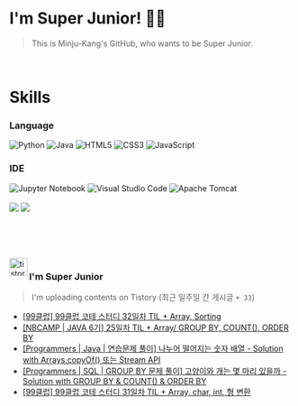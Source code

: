 
# I'm Super Junior! 🐱‍🏍
  > This is Minju-Kang's GitHub, who wants to be Super Junior.

<br>

<h1>Skills</h1>
<h3>Language</h3>
<div sytle="display:inline;">
<img alt="Python" src="https://img.shields.io/badge/Python-3776AB?style=flat-square&logo=Python&logoColor=white"/>
<img alt="Java" src="https://img.shields.io/badge/JAVA-007396?style=flat-square&logo=Java&logoColor=white"/>
<img alt="HTML5" src="https://img.shields.io/badge/HTML5-E34F26?style=flat-square&logo=HTML5&logoColor=white"/>
<img alt="CSS3" src="https://img.shields.io/badge/CSS3-1572B6?style=flat-square&logo=CSS3&logoColor=white"/>
<img alt="JavaScript" src="https://img.shields.io/badge/JavaScript-F7DF1E?style=flat-square&logo=JavaScript&logoColor=black"/>
</div>
<h3>IDE</h3>
<div sytle="display:inline;">
<img alt="Jupyter Notebook" src="https://img.shields.io/badge/Jupyter-F37626?style=flat-square&logo=Jupyter&logoColor=white"/>
<img alt="Visual Studio Code" src="https://img.shields.io/badge/Visual Studio Code-007ACC?style=flat-square&logo=Visual Studio Code&logoColor=white"/>
<img alt="Apache Tomcat" src="https://img.shields.io/badge/Apache Tomcat-F8DC75?style=flat-square&logo=Apache Tomcat&logoColor=black"/>
</div>
<br>

<img src="https://github-readme-stats.vercel.app/api/top-langs/?username=minjukang727" >
<img src="https://github-readme-stats.vercel.app/api?username=MinjuKang727&show_icons=true&theme=radical">

<br><br>


<br>

<img src="https://github.com/MinjuKang727/MinjuKang727/assets/108849480/0ac49170-7c8c-4c99-b0e5-86c414fc591c" alt="tistory-icon_IamSuperJunior" width="32px" align="left">

###  I'm Super Junior
  > I'm uploading contents on Tistory  (최근 일주일 간 게시글 `+ 33`)  

- <a href="https://ajtwltsk.tistory.com/185"> [99클럽] 99클럽 코테 스터디 32일차 TIL + Array, Sorting </a><br>  
- <a href="https://ajtwltsk.tistory.com/184"> [NBCAMP | JAVA 6기] 25일차 TIL + Array/ GROUP BY, COUNT(), ORDER BY </a><br>  
- <a href="https://ajtwltsk.tistory.com/183"> [Programmers | Java | 연습문제 풀이] 나누어 떨어지는 숫자 배열 - Solution with Arrays.copyOf() 또는 Stream API </a><br>  
- <a href="https://ajtwltsk.tistory.com/182"> [Programmers | SQL | GROUP BY 문제 풀이] 고양이와 개는 몇 마리 있을까 - Solution with GROUP BY &amp; COUNT() &amp; ORDER BY </a><br>  
- <a href="https://ajtwltsk.tistory.com/181"> [99클럽] 99클럽 코테 스터디 31일차 TIL + Array, char, int, 형 변환 </a><br>  

